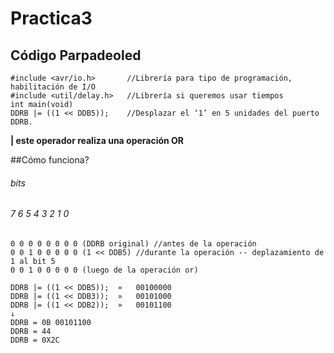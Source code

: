 # Practica3
## Código Parpadeoled
```
#include <avr/io.h>       //Librería para tipo de programación, habilitación de I/O
#include <util/delay.h>   //Librería si queremos usar tiempos
int main(void) 
DDRB |= ((1 << DDB5));    //Desplazar el ‘1’ en 5 unidades del puerto DDRB.
```
**| este operador realiza una operación OR**

##Cómo funciona?
###### bits
###### 7 6 5 4 3 2 1 0
```
0 0 0 0 0 0 0 0 (DDRB original) //antes de la operación
0 0 1 0 0 0 0 0 (1 << DDB5) //durante la operación -- deplazamiento de 1 al bit 5
0 0 1 0 0 0 0 0 (luego de la operación or)
```
```
DDRB |= ((1 << DDB5)); 	»	00100000
DDRB |= ((1 << DDB3));	»	00101000
DDRB |= ((1 << DDB2));	»	00101100
↓
DDRB = 0B 00101100
DDRB = 44
DDRB = 0X2C
```
